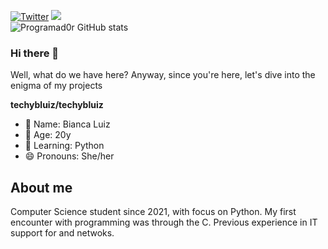 [![Twitter](https://img.shields.io/badge/Twitter-1DA1F2?style=for-the-badge&logo=twitter&logoColor=white)](https://twitter.com/biihlz_) 
</a>
<a target='_blank' href="https://linkedin.com/in/bianca-santos-71227a19b">
        <img src="https://img.shields.io/badge/LinkedIn-0077B5?style=for-the-badge&logo=linkedin&logoColor=white">    
        </a>
![Programad0r GitHub stats](https://github-readme-stats.vercel.app/api?username=techybluiz&show_icons=true&color=purple)

### Hi there 👋
Well, what do we have here? 
Anyway, since you're here, let's dive into the enigma of my projects

**techybluiz/techybluiz**

- 🔭 Name: Bianca Luiz
- 🌱 Age: 20y
- 👯 Learning: Python
- 😄 Pronouns: She/her

## About me

Computer Science student since 2021, with focus on Python. My first encounter with programming was through the C. Previous experience in IT support for and netwoks.
